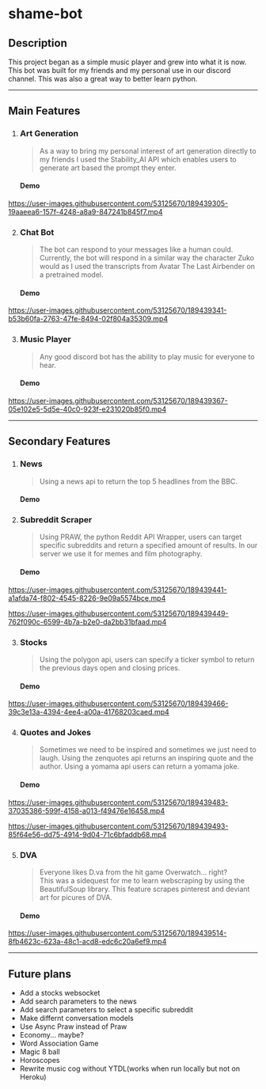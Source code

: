 # shame-bot

## Description

This project began as a simple music player and grew into what it is now. This bot was built for my friends and my personal use in our discord channel. This was also a great way to better learn python.

---
## Main Features

1. ### Art Generation

    > As a way to bring my personal interest of art generation directly to my friends I used the Stability_AI API which enables users to generate art based the prompt they enter.

    #### **Demo**

https://user-images.githubusercontent.com/53125670/189439305-19aaeea6-157f-4248-a8a9-847241b845f7.mp4

2. ### Chat Bot

    > The bot can respond to your messages like a human could. Currently, the bot will respond in a similar way the character Zuko would as I used the transcripts from Avatar The Last Airbender on a pretrained model. 

    #### **Demo**


https://user-images.githubusercontent.com/53125670/189439341-b53b60fa-2763-47fe-8494-02f804a35309.mp4


3. ###  Music Player

    > Any good discord bot has the ability to play music for everyone to hear.

    #### **Demo**

https://user-images.githubusercontent.com/53125670/189439367-05e102e5-5d5e-40c0-923f-e231020b85f0.mp4


---
## Secondary Features

1. ### News

    > Using a news api to return the top 5 headlines from the BBC. 

    #### **Demo**

2. ### Subreddit Scraper

    > Using PRAW, the python Reddit API Wrapper, users can target specific subreddits and return a specified amount of results. In our server we use it for memes and film photography. 

    #### **Demo**


https://user-images.githubusercontent.com/53125670/189439441-a1afda74-f802-4545-8226-9e09a5574bce.mp4



https://user-images.githubusercontent.com/53125670/189439449-762f090c-6599-4b7a-b2e0-da2bb31bfaad.mp4


3. ### Stocks

    > Using the polygon api, users can specify a ticker symbol to return the previous days open and closing prices.

    #### **Demo**


https://user-images.githubusercontent.com/53125670/189439466-39c3e13a-4394-4ee4-a00a-41768203caed.mp4


4. ### Quotes and Jokes

    > Sometimes we need to be inspired and sometimes we just need to laugh. Using the zenquotes api returns an inspiring quote and the author. Using a yomama api users can return a yomama joke.

    #### **Demo**


https://user-images.githubusercontent.com/53125670/189439483-37035386-599f-4158-a013-f49476e16458.mp4



https://user-images.githubusercontent.com/53125670/189439493-85f64e56-dd75-4914-9d04-71c6bfaddb68.mp4


5. ### DVA

    > Everyone likes D.va from the hit game Overwatch... right?  
    This was a sidequest for me to learn webscraping by using the BeautifulSoup library. This feature scrapes pinterest and deviant art for picures of DVA. 

    #### **Demo**


https://user-images.githubusercontent.com/53125670/189439514-8fb4623c-623a-48c1-acd8-edc6c20a6ef9.mp4


---
## Future plans

- Add a stocks websocket
- Add search parameters to the news
- Add search parameters to select a specific subreddit
- Make differnt conversation models  
- Use Async Praw instead of Praw
- Economy... maybe?
- Word Association Game
- Magic 8 ball
- Horoscopes
- Rewrite music cog without YTDL(works when run locally but not on Heroku)
